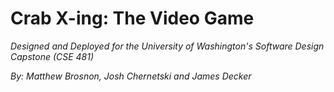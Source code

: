 # Crab X-ing: The Video Game

_Designed and Deployed for the University of Washington's Software Design Capstone (CSE 481)_

_By: Matthew Brosnon, Josh Chernetski and James Decker_
